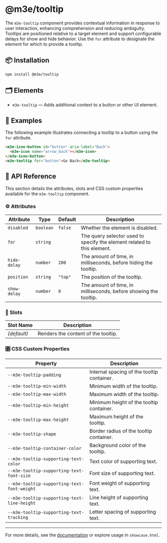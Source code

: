 # @m3e/tooltip

The `m3e-tooltip` component provides contextual information in response to user interaction, enhancing comprehension and reducing ambiguity. Tooltips are positioned relative to a target element and support configurable delays for show and hide behavior. Use the `for` attribute to designate the element for which to provide a tooltip.

## 📦 Installation

```bash
npm install @m3e/tooltip
```

## 🗂️ Elements

- `m3e-tooltip` — Adds additional context to a button or other UI element.

## 🧪 Examples

The following example illustrates connecting a tooltip to a button using the `for` attribute.

```html
<m3e-icon-button id="button" aria-label="Back">
  <m3e-icon name="arrow_back"></m3e-icon>
</m3e-icon-button>
<m3e-tooltip for="button">Go Back</m3e-tooltip>
```

## 📖 API Reference

This section details the attributes, slots and CSS custom properties available for the `m3e-tooltip` component.

### ⚙️ Attributes

| Attribute    | Type      | Default | Description                                                             |
| ------------ | --------- | ------- | ----------------------------------------------------------------------- |
| `disabled`   | `boolean` | `false` | Whether the element is disabled.                                        |
| `for`        | `string`  |         | The query selector used to specify the element related to this element. |
| `hide-delay` | `number`  | `200`   | The amount of time, in milliseconds, before hiding the tooltip.         |
| `position`   | `string`  | `"top"` | The position of the tooltip.                                            |
| `show-delay` | `number`  | `0`     | The amount of time, in milliseconds, before showing the tooltip.        |

### 🧩 Slots

| Slot Name   | Description                         |
| ----------- | ----------------------------------- |
| _(default)_ | Renders the content of the tooltip. |

### 🎛️ CSS Custom Properties

| Property                                    | Description                                |
| ------------------------------------------- | ------------------------------------------ |
| `--m3e-tooltip-padding`                     | Internal spacing of the tooltip container. |
| `--m3e-tooltip-min-width`                   | Minimum width of the tooltip.              |
| `--m3e-tooltip-max-width`                   | Maximum width of the tooltip.              |
| `--m3e-tooltip-min-height`                  | Minimum height of the tooltip container.   |
| `--m3e-tooltip-max-height`                  | Maximum height of the tooltip.             |
| `--m3e-tooltip-shape`                       | Border radius of the tooltip container.    |
| `--m3e-tooltip-container-color`             | Background color of the tooltip.           |
| `--m3e-tooltip-supporting-text-color`       | Text color of supporting text.             |
| `--m3e-tooltip-supporting-text-font-size`   | Font size of supporting text.              |
| `--m3e-tooltip-supporting-text-font-weight` | Font weight of supporting text.            |
| `--m3e-tooltip-supporting-text-line-height` | Line height of supporting text.            |
| `--m3e-tooltip-supporting-text-tracking`    | Letter spacing of supporting text.         |

---

For more details, see the [documentation](./src/TooltipElement.ts) or explore usage in `showcase.html`.
